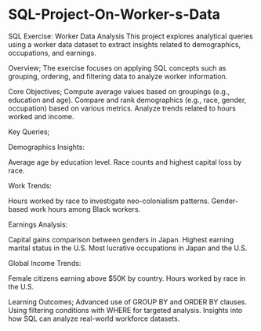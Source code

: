 # SQL-Project-On-Worker-s-Data

SQL Exercise: Worker Data Analysis
This project explores analytical queries using a worker data dataset to extract insights related to demographics, occupations, and earnings.

Overview;
The exercise focuses on applying SQL concepts such as grouping, ordering, and filtering data to analyze worker information.

Core Objectives;
Compute average values based on groupings (e.g., education and age).
Compare and rank demographics (e.g., race, gender, occupation) based on various metrics.
Analyze trends related to hours worked and income.

Key Queries;

Demographics Insights:

Average age by education level.
Race counts and highest capital loss by race.

Work Trends:

Hours worked by race to investigate neo-colonialism patterns.
Gender-based work hours among Black workers.

Earnings Analysis:

Capital gains comparison between genders in Japan.
Highest earning marital status in the U.S.
Most lucrative occupations in Japan and the U.S.

Global Income Trends:

Female citizens earning above $50K by country.
Hours worked by race in the U.S.

Learning Outcomes;
Advanced use of GROUP BY and ORDER BY clauses.
Using filtering conditions with WHERE for targeted analysis.
Insights into how SQL can analyze real-world workforce datasets.

